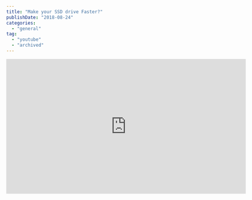 ```yaml
---
title: "Make your SSD drive Faster?"
publishDate: "2018-08-24"
categories: 
  - "general"
tag:
  - "youtube"
  - "archived"
---
```


<iframe width="640" height="360" src="https://youtube.com/embed/zjaD-r4F3W4&t" frameborder="0" allowfullscreen="allowfullscreen"></iframe> 


